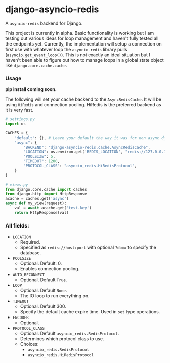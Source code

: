 # django-asyncio-redis
A `asyncio-redis` backend for Django.

This project is currently in alpha. Basic functionality is working but I am testing out various ideas for loop 
management and haven't fully tested all the endpoints yet. Currently, the implementation will setup a connection 
on first use with whatever loop the `asyncio-redis` library pulls (`asyncio.get_event_loop()`). This is not exactly an ideal 
situation but I haven't been able to figure out how to manage loops in a global state object like `django.core.cache.cache`. 

### Usage
**pip install coming soon.**

The following will set your cache backend to the `AsyncRedisCache`. It will be using `HiRedis` and connection pooling. 
HiRedis is the preferred backend as it is very fast.  


```python
# settings.py
import os

CACHES = {
    "default": {}, # Leave your default the way it was for non async django access.
    "async": {
        "BACKEND": "django-asyncio-redis.cache.AsyncRedisCache",
        "LOCATION": os.environ.get('REDIS_LOCATION', "redis://127.0.0.1:6379?db=1"),
        "POOLSIZE": 5,
        "TIMEOUT": 1200,
        "PROTOCOL_CLASS": "asyncio_redis.HiRedisProtocol",
    }
}

```
```python
# views.py
from django.core.cache import caches
from django.http import HttpResponse
acache = caches.get('async')
async def my_view(request):
    val = await acache.get('test-key')
    return HttpResponse(val)
```

### All fields:
* `LOCATION`
   * Required. 
   * Specified as `redis://host:port` with optional `?db=x` to specify the database.
* `POOLSIZE`
  * Optional. Default: 0.
  * Enables connection pooling. 
* `AUTO_RECONNECT`
    * Optional. Default `True`.
* `LOOP`
    * Optional. Default `None`.
    * The IO loop to run everything on.
* `TIMEOUT`
  * Optional. Default 300.
  * Specify the default cache expire time. Used in `set` type operations.
* `ENCODER`
    * Optional.
* `PROTOCOL_CLASS`
    * Optional. Default `asyncio_redis.RedisProtocol`.
    * Determines which protocol class to use. 
    * Choices:
        * `asyncio_redis.RedisProtocol`
        * `asyncio_redis.HiRedisProtocol`
 